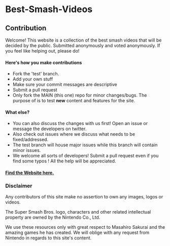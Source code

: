 # Best-Smash-Videos

## Contribution

Welcome! This website is a collection of the best smash videos that will be decided by the public. Submitted anonymously and voted anonymously. 
If you feel like helping out, please do!

#### Here's how you make contributions

- Fork the 'test' branch. 
- Add your own stuff
- Make sure your commit messages are descriptive
- Submit a pull request
- Only fork the MAIN (this one) repo for minor changes/bugs. The purpose of is to test **new** content and features for the site.

#### What else?
- You can also discuss the changes with us first! Open an issue or message the
developers on twitter.
- Also check out issues where we discuss what needs to be fixed/addressed.
- The test branch will house major issues while this branch will contain minor issues.
- We welcome all sorts of developers! Submit a pull request even if you find some typos ! All the help will be appreciated. 

#### [Find the Website here.](http://smashbrovideos.com)

### Disclaimer
Any contributors of this site make no assertion to own any images, logos or
videos.

The Super Smash Bros. logo, characters and other related intellectual property
are owned by the Nintendo Co., Ltd.

We use these resources only with great respect to Masahiro Sakurai and the
amazing games he has created. We will oblige with any request from Nintendo
in regards to this site's content.
